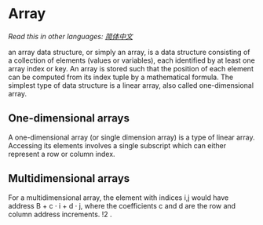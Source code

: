 # Array

_Read this in other languages:_
[_简体中文_](README.zh-CN.md)

an array data structure, or simply an array, is a data structure consisting of a collection of elements (values or variables), each identified by at least one array index or key. An array is stored such that the position of each element can be computed from its index tuple by a mathematical formula. The simplest type of data structure is a linear array, also called one-dimensional array.

## One-dimensional arrays

A one-dimensional array (or single dimension array) is a type of linear array. Accessing its elements involves a single subscript which can either represent a row or column index.

## Multidimensional arrays

For a multidimensional array, the element with indices i,j would have address B + c · i + d · j, where the coefficients c and d are the row and column address increments.
!2 .
